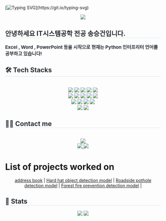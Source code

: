 [![Typing SVG](https://readme-typing-svg.demolab.com?font=Kanit&weight=600&size=30&pause=1000&color=F7F7F7&background=000000FE&center=true&vCenter=true&random=false&width=1050&height=100&lines=Hello%2C+my+name+is+Seung-Gun+Song.+From+now+on%2C+i+will+introduce+my+profile!!)](https://git.io/typing-svg)

<div align="center">
  <a href="https://github.com/kyechan99/capsule-render">
  <img src="https://capsule-render.vercel.app/api?type=transparent&height=300&color=gradient&text=Welcom%20To%20My%20Github&fontColor=FFFFFF&fontAlign=50&reversal=true&animation=scaleIn&desc=Portfolio&descSize=30&textBg=false&strokeWidth=3&stroke=9C89FF&fontAlignY=44"/></a>
</div>

<div style="text-align: left;"> 
    <h2 style="border-bottom: 1px solid #d8dee4; color: #282d33;"> 안녕하세요 IT시스템공학 전공 송승건입니다. </h2>  
    <div style="font-weight: 700; font-size: 15px; text-align: left; color: #282d33;"> Excel , Word , PowerPoint 등을 시작으로 현재는 Python 인터프리터 언어를 공부하고 있습니다!  </div> 
    </div>

<div style="text-align: left;">
<h2 style="border-bottom: 1px solid #d8dee4; color: #282d33;"> 🛠️ Tech Stacks </h2> <br> 
<div  align= "center"> <img src="https://img.shields.io/badge/Android-3DDC84?style=for-the-badge&logo=Android&logoColor=white">
      <img src="https://img.shields.io/badge/Apache Tomcat-F8DC75?style=for-the-badge&logo=Apache Tomcat&logoColor=white">
      <img src="https://img.shields.io/badge/C-A8B9CC?style=for-the-badge&logo=C&logoColor=white">
      <img src="https://img.shields.io/badge/Django-092E20?style=for-the-badge&logo=Django&logoColor=white">
      <img src="https://img.shields.io/badge/Github-181717?style=for-the-badge&logo=Github&logoColor=white">
      <br/><img src="https://img.shields.io/badge/Git-F05032?style=for-the-badge&logo=Git&logoColor=white">
      <img src="https://img.shields.io/badge/HTML5-E34F26?style=for-the-badge&logo=HTML5&logoColor=white">
      <img src="https://img.shields.io/badge/Java-007396?style=for-the-badge&logo=Java&logoColor=white">
      <img src="https://img.shields.io/badge/Javascript-F7DF1E?style=for-the-badge&logo=Javascript&logoColor=white">
      <img src="https://img.shields.io/badge/Keras-D00000?style=for-the-badge&logo=Keras&logoColor=white">
      <br/><img src="https://img.shields.io/badge/Linux-FCC624?style=for-the-badge&logo=Linux&logoColor=white">
      <img src="https://img.shields.io/badge/MariaDB-003545?style=for-the-badge&logo=MariaDB&logoColor=white">
      <img src="https://img.shields.io/badge/MySQL-4479A1?style=for-the-badge&logo=MySQL&logoColor=white">
      <img src="https://img.shields.io/badge/Python-3776AB?style=for-the-badge&logo=Python&logoColor=white">
      <br/><img src="https://img.shields.io/badge/PyTorch-EE4C2C?style=for-the-badge&logo=PyTorch&logoColor=white">
      <img src="https://img.shields.io/badge/Tensorflow-FF6F00?style=for-the-badge&logo=Tensorflow&logoColor=white">
      </div>
</div>
<div style="text-align: left;">
<h2 style="border-bottom: 1px solid #d8dee4; color: #282d33;"> 🧑‍💻 Contact me </h2> <br>
<div align= "center"> <a href=mailto:thdtmdrj@gmail.com> <img src="https://img.shields.io/badge/Gmail-EA4335?style=for-the-badge&logo=Gmail&logoColor=white&link=mailto:thdtmdrj@gmail.com"> </a> </div>
<div align= "center"> <a href="https://hits.seeyoufarm.com">
  <a href="https://open.kakao.com/o/s7Khwyvg"><img src="https://img.shields.io/badge/KakaoTalk-FFCD00?style=for-the-badge&logoColor=black&logo=KakaoTalk"> </a>
  <img src="https://hits.seeyoufarm.com/api/count/incr/badge.svg?url=https%3A%2F%2Fgithub.com%2FSongSeungGun%2F&count_bg=%23000000&title_bg=%23000000&icon=github.svg&icon_color=%23FFFFFF&title=GitHub&edge_flat=false"/></a>
   </div> 
</div>

# List of projects worked on

<div align="center">
<a href="https://github.com/Songseunggeon/addbook">address book</a>  |
<a href="https://colab.research.google.com/drive/1L2Ut_wMSuFey4Ddi4S21PCw9d2b0DvIO?hl=ko">Hard hat object detection model</a>  |
<a href="https://colab.research.google.com/drive/14qHAtpVteRjnnGDEMdRNOX_Gi_6VRy2f#scrollTo=mNCu_lAYffJ1">Roadside pothole detection model</a>  |
<a href="https://colab.research.google.com/drive/1h67GqBXefwoVTj1mOxHTXbFO1DLbZCHW">Forest fire prevention detection model</a>  |
<a href=""></a>
</div>

<div style="text-align: left;"> 
<h2 style="border-bottom: 1px solid #d8dee4; color: #282d33;"> 🏅 Stats </h2> 
  <div align= "center"> <img src="https://github-readme-stats.vercel.app/api?username=SongSeungGun&bg_color=60,85a5e5,66f0e7&title_color=ffffff&text_color=ffffff"/> 
  <img src="https://github-readme-stats.vercel.app/api/top-langs/?username=SongSeungGun&layout=compact&bg_color=60,85a5e5,66f0e7&title_color=ffffff&text_color=ffffff"/>
  </div> 
</div>
    
